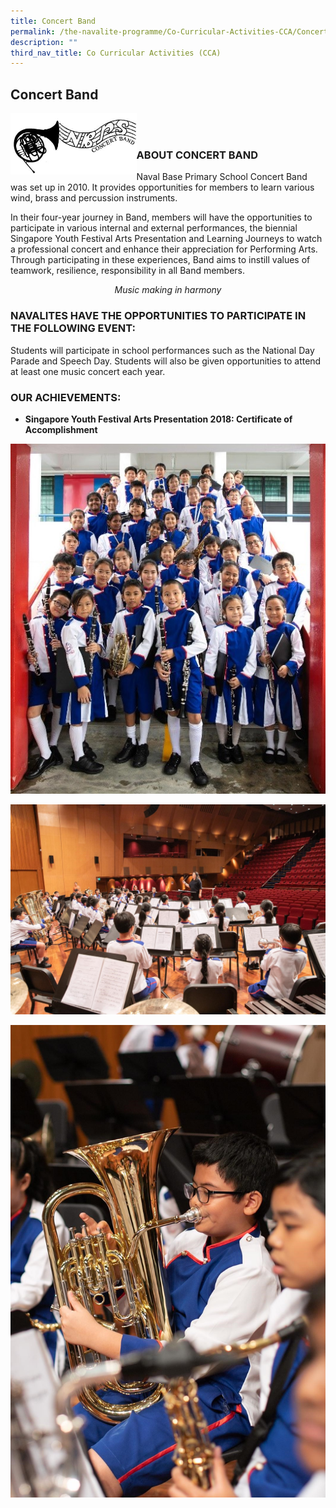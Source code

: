 ```yaml
---
title: Concert Band
permalink: /the-navalite-programme/Co-Curricular-Activities-CCA/Concert-Band/
description: ""
third_nav_title: Co Curricular Activities (CCA)
---
```

## Concert Band

<img align = "left" style="width: 40%;" src="/images/Band%20logo.jpg">

<br><br>

### ABOUT CONCERT BAND

Naval Base Primary School Concert Band was set up in 2010. It provides opportunities for members to learn various wind, brass and percussion instruments.   

In their four-year journey in Band, members will have the opportunities to participate in various internal and external performances, the biennial Singapore Youth Festival Arts Presentation and Learning Journeys to watch a professional concert and enhance their appreciation for Performing Arts. Through participating in these experiences, Band aims to instill values of teamwork, resilience, responsibility in all Band members.

_<center>Music making in harmony</center>_

### NAVALITES HAVE THE OPPORTUNITIES TO PARTICIPATE IN THE FOLLOWING EVENT:

Students will participate in school performances such as the National Day Parade and Speech Day. Students will also be given opportunities to attend at least one music concert each year.

### OUR ACHIEVEMENTS:

*   **Singapore Youth Festival Arts Presentation 2018: Certificate of Accomplishment**

![](/images/aesthetics_band.jpeg)

![](/images/band2.jpeg)

![](/images/band3.jpeg)
